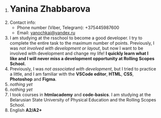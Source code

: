 1. # Yanina Zhabbarova
2. Contact info:
    * Phone number (Viber, Telegram): +375445987600
    * Email: yanochkai@yandex.ru
3. I am studying at the rsschool to become a good developer. I try to complete the entire task to the maximum number of points. Previously, I was *not involved with development or layout*, but now I want to be involved with development and change my life! **I quickly learn what I like and I will never miss a development opportunity at Rolling Scopes School.**
4. Previously, I was *not associated with development*, but I tried to practice a little, and I am familiar with the **VSCode editor**, **HTML**, **CSS**, **Photoshop** and **Figma**.
5. *nothing yet*
6. *nothing yet*
7. I took courses in **htmlacademy** and **code-basics**. I am studying at the Belarusian State University of Physical Education and the Rolling Scopes School.
8. English **A2/A2+**

